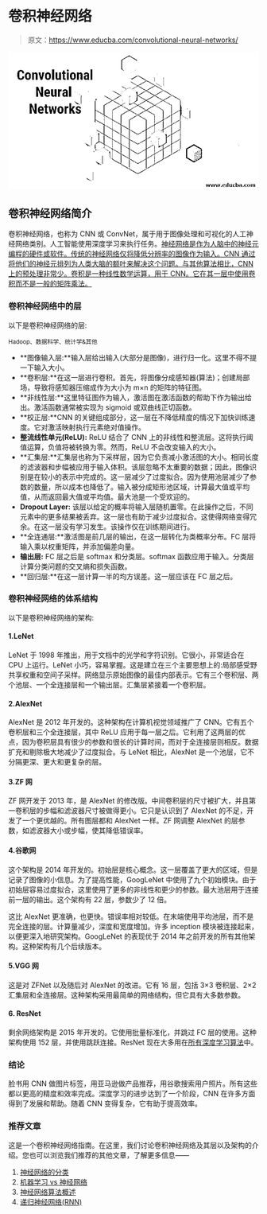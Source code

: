 # 卷积神经网络

> 原文：<https://www.educba.com/convolutional-neural-networks/>

![Convolutional Neural Networks](img/7ff8bcca7b5a6410d0232b2ce32965f5.png)



## 卷积神经网络简介

卷积神经网络，也称为 CNN 或 ConvNet，属于用于图像处理和可视化的人工神经网络类别。人工智能使用深度学习来执行任务。[神经网络是作为人脑中的神经元编程的硬件或软件。传统的神经网络仅将降低分辨率的图像作为输入。CNN 通过将他们的神经元排列为人类大脑的额叶来解决这个问题。与其他算法相比，CNN 上的预处理非常少。卷积是一种线性数学运算，用于 CNN。它在其一层中使用卷积而不是一般的矩阵乘法。](https://www.educba.com/what-is-neural-networks/)

### 卷积神经网络中的层

以下是卷积神经网络的层:

<small>Hadoop、数据科学、统计学&其他</small>

*   **图像输入层:**输入层给出输入(大部分是图像)，进行归一化。这里不得不提一下输入大小。
*   **卷积层:**在这一层进行卷积。首先，将图像分成感知器(算法)；创建局部场，导致将感知器压缩成作为大小为 m×n 的矩阵的特征图。
*   **非线性层:**这里特征图作为输入，激活图在激活函数的帮助下作为输出给出。激活函数通常被实现为 sigmoid 或双曲线正切函数。
*   **校正层:**CNN 的关键组成部分，这一层在不降低精度的情况下加快训练速度。它对激活映射执行元素绝对值操作。
*   **整流线性单元(ReLU):** ReLU 结合了 CNN 上的非线性和整流层。这将执行阈值运算，负值将被转换为零。然而，ReLU 不会改变输入的大小。
*   **汇集层:**汇集层也称为下采样层，因为它负责减小激活图的大小。相同长度的滤波器和步幅被应用于输入体积。该层忽略不太重要的数据；因此，图像识别是在较小的表示中完成的。这一层减少了过度拟合。因为使用池层减少了参数的数量，所以成本也降低了。输入被分成矩形池区域，计算最大值或平均值，从而返回最大值或平均值。最大池是一个受欢迎的。
*   **Dropout Layer:** 该层以给定的概率将输入层随机置零。在此操作之后，不同元素中的更多结果被丢弃。这一层也有助于减少过度拟合。这使得网络变得冗余。在这一层没有学习发生。该操作仅在训练期间进行。
*   **全连通层:**激活图是前几层的输出，在这一层转化为类概率分布。FC 层将输入乘以权重矩阵，并添加偏差向量。
*   **输出层:** FC 层之后是 softmax 和分类层。softmax 函数应用于输入。分类层计算分类问题的交叉熵和损失函数。
*   **回归层:**在这一层计算一半的均方误差。这一层应该在 FC 层之后。

### 卷积神经网络的体系结构

以下是卷积神经网络的架构:

#### 1.LeNet

LeNet 于 1998 年推出，用于文档中的光学和字符识别。它很小，非常适合在 CPU 上运行。LeNet 小巧，容易掌握。这是建立在三个主要思想上的:局部感受野共享权重和空间子采样。网络显示原始图像的最佳内部表示。它有三个卷积层、两个池层、一个全连接层和一个输出层。汇集层紧接着一个卷积层。

#### 2.AlexNet

AlexNet 是 2012 年开发的。这种架构在计算机视觉领域推广了 CNN。它有五个卷积层和三个全连接层，其中 ReLU 应用于每一层之后。它利用了这两层的优点，因为卷积层具有很少的参数和很长的计算时间，而对于全连接层则相反。数据扩充和剔除极大地减少了过度拟合。与 LeNet 相比，AlexNet 是一个池层，它不分隔更深、更大和更复杂的层。

#### 3.ZF 网

ZF 网开发于 2013 年，是 AlexNet 的修改版。中间卷积层的尺寸被扩大，并且第一卷积层的步幅和滤波器尺寸被做得更小。它只是认识到了 AlexNet 的不足，开发了一个更优越的。所有图层都和 AlexNet 一样。ZF 网调整 AlexNet 的层参数，如滤波器大小或步幅，使其降低错误率。

#### 4.谷歌网

这个架构是 2014 年开发的。初始层是核心概念。这一层覆盖了更大的区域，但是记录了图像的小信息。为了提高性能，GoogLeNet 中使用了九个初始模块。由于初始层容易过度拟合，这里使用了更多的非线性和更少的参数。最大池层用于连接前一层的输出。这个架构有 22 层，参数少了 12 倍。

这比 AlexNet 更准确，也更快。错误率相对较低。在末端使用平均池层，而不是完全连接的层。计算量减少，深度和宽度增加。许多 inception 模块被连接起来，以便更深入地研究架构。GoogLeNet 的表现优于 2014 年之前开发的所有其他架构。这种架构有几个后续版本。

#### 5.VGG 网

这是对 ZFNet 以及随后对 AlexNet 的改进。它有 16 层，包括 3×3 卷积层、2×2 汇集层和全连接层。这种架构采用最简单的网络结构，但它具有大多数参数。

#### 6\. ResNet

剩余网络架构是 2015 年开发的。它使用批量标准化，并跳过 FC 层的使用。这种架构使用 152 层，并使用跳跃连接。ResNet 现在大多用在[所有深度学习算法](https://www.educba.com/deep-learning-algorithms/)中。

### 结论

脸书用 CNN 做图片标签，用亚马逊做产品推荐，用谷歌搜索用户照片。所有这些都以更高的精度和效率完成。深度学习的进步达到了一个阶段，CNN 在许多方面得到了发展和帮助。随着 CNN 变得复杂，它有助于提高效率。

### 推荐文章

这是一个卷积神经网络指南。在这里，我们讨论卷积神经网络及其层以及架构的介绍。您也可以浏览我们推荐的其他文章，了解更多信息——

1.  [神经网络的分类](https://www.educba.com/classification-of-neural-network/)
2.  [机器学习 vs 神经网络](https://www.educba.com/machine-learning-vs-neural-network/)
3.  [神经网络算法概述](https://www.educba.com/neural-network-algorithms/)
4.  [递归神经网络(RNN)](https://www.educba.com/recurrent-neural-networks-rnn/)





